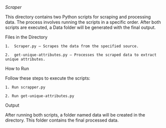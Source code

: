 *Scraper*

This directory contains two Python scripts for scraping and processing data. The process involves running the scripts in a specific order. After both scripts are executed, a Data folder will be generated with the final output.

Files in the Directory

	1.	Scraper.py — Scrapes the data from the specified source.
 
	2.	get-unique-attributes.py — Processes the scraped data to extract unique attributes.
 

How to Run

Follow these steps to execute the scripts:

    1. Run scrapper.py

    2. Run get-unique-attributes.py


Output

After running both scripts, a folder named data will be created in the directory. This folder contains the final processed data.
   
